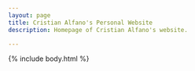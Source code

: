 ```yaml
---
layout: page
title: Cristian Alfano's Personal Website
description: Homepage of Cristian Alfano's website.

---
```


{% include body.html %}
